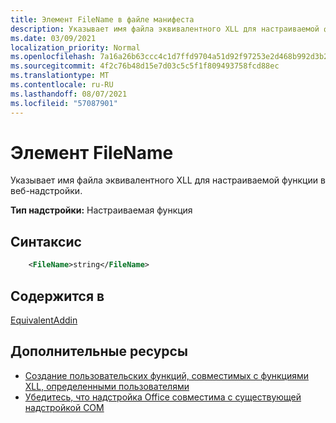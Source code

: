 ```yaml
---
title: Элемент FileName в файле манифеста
description: Указывает имя файла эквивалентного XLL для настраиваемой функции в веб-надстройки.
ms.date: 03/09/2021
localization_priority: Normal
ms.openlocfilehash: 7a16a26b63ccc4c1d7ffd9704a51d92f97253e2d468b992d3b2231bb92b40279
ms.sourcegitcommit: 4f2c76b48d15e7d03c5c5f1f809493758fcd88ec
ms.translationtype: MT
ms.contentlocale: ru-RU
ms.lasthandoff: 08/07/2021
ms.locfileid: "57087901"
---
```

# <a name="filename-element"></a>Элемент FileName

Указывает имя файла эквивалентного XLL для настраиваемой функции в веб-надстройки.

**Тип надстройки:** Настраиваемая функция

## <a name="syntax"></a>Синтаксис

```XML
    <FileName>string</FileName>  
```

## <a name="contained-in"></a>Содержится в

[EquivalentAddin](equivalentaddin.md)


## <a name="see-also"></a>Дополнительные ресурсы

- [Создание пользовательских функций, совместимых с функциями XLL, определенными пользователями](../../excel/make-custom-functions-compatible-with-xll-udf.md)
- [Убедитесь, что надстройка Office совместима с существующей надстройкой COM](../../develop/make-office-add-in-compatible-with-existing-com-add-in.md)